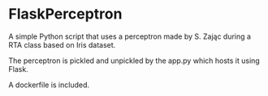 # FlaskPerceptron

A simple Python script that uses a perceptron made by S. Zając during a RTA class based on Iris dataset. 

The perceptron is pickled and unpickled by the app.py which hosts it using Flask.

A dockerfile is included.
